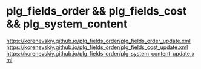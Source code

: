 # plg_fields_order && plg_fields_cost && plg_system_content

https://korenevskiy.github.io/plg_fields_order/plg_fields_order_update.xml
https://korenevskiy.github.io/plg_fields_order/plg_fields_cost_update.xml
https://korenevskiy.github.io/plg_fields_order/plg_system_content_update.xml

